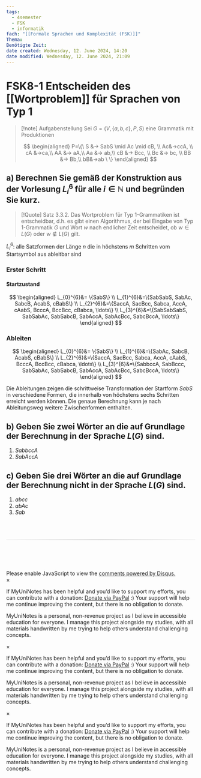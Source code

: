 ```yaml
---
tags:
  - 4semester
  - FSK
  - informatik
fach: "[[Formale Sprachen und Komplexität (FSK)]]"
Thema:
Benötigte Zeit:
date created: Wednesday, 12. June 2024, 14:20
date modified: Wednesday, 12. June 2024, 21:09
---
```


# FSK8-1 Entscheiden des [[Wortproblem]] für Sprachen von Typ 1

> [!note] Aufgabenstellung
> Sei $G = (V, \{a,b, c\},P, S)$ eine Grammatik mit Produktionen
>
> $$
> \begin{aligned}
> P=\{\ S &→ SabS \mid Ac \mid cB, \\
> Ac&→ccA, \\
> cA &→ca,\\
> AA &→ aA,\\
> Aa &→ ab,\\
> cB &→ Bcc, \\
> Bc &→ bc, \\
> BB &→ Bb,\\
> bB&→ab \ \}
> \end{aligned}
> $$

## a) Berechnen Sie gemäß der Konstruktion aus der Vorlesung $L_{i}^{6}$ für alle $i \in \mathbb{N}$ und begründen Sie kurz.

> [!Quote] Satz 3.3.2.
> Das Wortproblem für Typ 1-Grammatiken ist entscheidbar, d.h. es gibt einen Algorithmus, der bei Eingabe von Typ 1-Grammatik $G$ und Wort $w$ nach endlicher Zeit entscheidet, ob $w \in L(G)$ oder $w \notin L(G)$ gilt.

$L_{i}^{6}$: alle Satzformen der Länge $n$ die in höchstens $m$ Schritten vom Startsymbol aus ableitbar sind

### Erster Schritt

#### Startzustand

$$
\begin{aligned}
L_{0}^{6}&= \{SabS\} \\
L_{1}^{6}&=\{SabSabS, SabAc, SabcB, AcabS, cBabS\} \\
L_{2}^{6}&=\{SaccA, SacBcc, Sabca, AccA, cAabS, BcccA, BccBcc, cBabca, \ldots\} \\
L_{3}^{6}&=\{SabSabSabS, SabSabAc, SabSabcB, SabAccA, SabAcBcc, SabcBccA, \ldots\}
\end{aligned}
$$

### Ableiten

$$
\begin{aligned}
L_{0}^{6}&= \{SabS\} \\
L_{1}^{6}&=\{SabAc, SabcB, AcabS, cBabS\} \\
L_{2}^{6}&=\{SaccA, SacBcc, Sabca, AccA, cAabS, BcccA, BccBcc, cBabca, \ldots\} \\
L_{3}^{6}&=\{SabbccA, SabBccc, SabSabAc, SabSabcB, SabAccA, SabAcBcc, SabcBccA, \ldots\}
\end{aligned}
$$

Die Ableitungen zeigen die schrittweise Transformation der Startform $SabS$ in verschiedene Formen, die innerhalb von höchstens sechs Schritten erreicht werden können. Die genaue Berechnung kann je nach Ableitungsweg weitere Zwischenformen enthalten.

## b) Geben Sie zwei Wörter an die auf Grundlage der Berechnung in der Sprache $L(G)$ sind.

1. $SabbccA$
2. $SabAccA$

## c) Geben Sie drei Wörter an die auf Grundlage der Berechnung nicht in der Sprache $L(G)$ sind.

1. $abcc$
2. $abAc$
3. $Sab$

<!-- DISQUS SCRIPT COMMENT START -->

<hr style="border: none; height: 2px; background: linear-gradient(to right, #f0f0f0, #ccc, #f0f0f0); margin-top: 4rem; margin-bottom: 5rem;">
<div id="disqus_thread"></div>
<script>
    /**
    *  RECOMMENDED CONFIGURATION VARIABLES: EDIT AND UNCOMMENT THE SECTION BELOW TO INSERT DYNAMIC VALUES FROM YOUR PLATFORM OR CMS.
    *  LEARN WHY DEFINING THESE VARIABLES IS IMPORTANT: https://disqus.com/admin/universalcode/#configuration-variables    */
    /*
    var disqus_config = function () {
    this.page.url = PAGE_URL;  // Replace PAGE_URL with your page's canonical URL variable
    this.page.identifier = PAGE_IDENTIFIER; // Replace PAGE_IDENTIFIER with your page's unique identifier variable
    };
    */
    (function() { // DON'T EDIT BELOW THIS LINE
    var d = document, s = d.createElement('script');
    s.src = 'https://myuninotes.disqus.com/embed.js';
    s.setAttribute('data-timestamp', +new Date());
    (d.head || d.body).appendChild(s);
    })();
</script>
<noscript>Please enable JavaScript to view the <a href="https://disqus.com/?ref_noscript">comments powered by Disqus.</a></noscript>

<!-- DISQUS SCRIPT COMMENT END -->

<!-- Modal START -->
<div id="myModal" class="modal">
  <div class="modal-content">
    <span id="closeModal" class="close">&times;</span>
    <p class="modal-text">
      If MyUniNotes has been helpful and you’d like to support my efforts, <span class="modal-highlight"> you can contribute with a donation: <a class="modal-dono-link" href="https://paypal.me/myuninotes4u">Donate via PayPal</a> :) </span> Your support will help me continue improving the content, but there is no obligation to donate.
    </p>
    <p class="modal-text">
      <span class="modal-highlight">MyUniNotes is a personal, non-revenue project as I believe in accessible education for everyone.</span> I manage this project alongside my studies, with all materials handwritten by me trying to help others understand challenging concepts.
    </p>
  </div>
</div>

<script>
  // JavaScript to display the modal on page load
  document.addEventListener('DOMContentLoaded', function() {
    // Generate a random number between 1 and 1
    // Wanted it to load with a adjustable probability for every page load but did not work, as DOM is loaded only once. Therefore now loading it every time website is visited and DOM is loaded.
    const randomNumber = Math.floor(Math.random() * 1) + 1; 
    // console.log(randomNumber)
    if (randomNumber === 1) {
      setTimeout(function() {
        const modal = document.getElementById('myModal');
        if (modal) {
          modal.classList.add('show');
        }
      }, 1000); // Adjust the delay as needed

      const closeModal = document.getElementById('closeModal');
      if (closeModal) {
        closeModal.addEventListener('click', function() {
          const modal = document.getElementById('myModal');
          if (modal) {
            modal.classList.remove('show');
          }
        });
      }
    } else {
      // Ensure the modal is hidden if the random number is not 1
      const modal = document.getElementById('myModal');
      if (modal) {
        modal.style.display = 'none';
      }
    }
  });
</script>
<!-- Modal END -->

<!-- Modal START -->
<div id="myModal" class="modal">
  <div class="modal-content">
    <span id="closeModal" class="close">&times;</span>
    <p class="modal-text">
      If MyUniNotes has been helpful and you’d like to support my efforts, <span class="modal-highlight"> you can contribute with a donation: <a class="modal-dono-link" href="https://paypal.me/myuninotes4u">Donate via PayPal</a> :) </span> Your support will help me continue improving the content, but there is no obligation to donate.
    </p>
    <p class="modal-text">
      <span class="modal-highlight">MyUniNotes is a personal, non-revenue project as I believe in accessible education for everyone.</span> I manage this project alongside my studies, with all materials handwritten by me trying to help others understand challenging concepts.
    </p>
  </div>
</div>

<script>
  // JavaScript to display the modal on page load
  document.addEventListener('DOMContentLoaded', function() {
    // Generate a random number between 1 and 1
    // Wanted it to load with a adjustable probability for every page load but did not work, as DOM is loaded only once. Therefore now loading it every time website is visited and DOM is loaded.
    const randomNumber = Math.floor(Math.random() * 1) + 1; 
    // console.log(randomNumber)
    if (randomNumber === 1) {
      setTimeout(function() {
        const modal = document.getElementById('myModal');
        if (modal) {
          modal.classList.add('show');
        }
      }, 1000); // Adjust the delay as needed

      const closeModal = document.getElementById('closeModal');
      if (closeModal) {
        closeModal.addEventListener('click', function() {
          const modal = document.getElementById('myModal');
          if (modal) {
            modal.classList.remove('show');
          }
        });
      }
    } else {
      // Ensure the modal is hidden if the random number is not 1
      const modal = document.getElementById('myModal');
      if (modal) {
        modal.style.display = 'none';
      }
    }
  });
</script>
<!-- Modal END -->

<!-- Modal START -->
<div id="myModal" class="modal">
  <div class="modal-content">
    <span id="closeModal" class="close">&times;</span>
    <p class="modal-text">
      If MyUniNotes has been helpful and you’d like to support my efforts, <span class="modal-highlight"> you can contribute with a donation: <a class="modal-dono-link" href="https://paypal.me/myuninotes4u">Donate via PayPal</a> :) </span> Your support will help me continue improving the content, but there is no obligation to donate.
    </p>
    <p class="modal-text">
      <span class="modal-highlight">MyUniNotes is a personal, non-revenue project as I believe in accessible education for everyone.</span> I manage this project alongside my studies, with all materials handwritten by me trying to help others understand challenging concepts.
    </p>
  </div>
</div>

<script>
  // JavaScript to display the modal on page load
  document.addEventListener('DOMContentLoaded', function() {
    // Generate a random number between 1 and 1
    // Wanted it to load with a adjustable probability for every page load but did not work, as DOM is loaded only once. Therefore now loading it every time website is visited and DOM is loaded.
    const randomNumber = Math.floor(Math.random() * 1) + 1; 
    // console.log(randomNumber)
    if (randomNumber === 1) {
      setTimeout(function() {
        const modal = document.getElementById('myModal');
        if (modal) {
          modal.classList.add('show');
        }
      }, 1000); // Adjust the delay as needed

      const closeModal = document.getElementById('closeModal');
      if (closeModal) {
        closeModal.addEventListener('click', function() {
          const modal = document.getElementById('myModal');
          if (modal) {
            modal.classList.remove('show');
          }
        });
      }
    } else {
      // Ensure the modal is hidden if the random number is not 1
      const modal = document.getElementById('myModal');
      if (modal) {
        modal.style.display = 'none';
      }
    }
  });
</script>
<!-- Modal END -->
